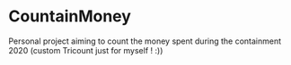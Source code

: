 # CountainMoney
Personal project aiming to count the money spent during the containment 2020 (custom Tricount just for myself ! :))

